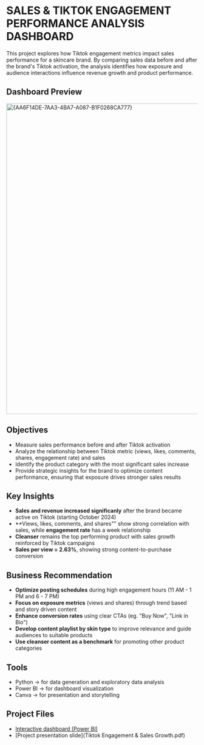 # SALES & TIKTOK ENGAGEMENT PERFORMANCE ANALYSIS DASHBOARD

This project explores how Tiktok engagement metrics impact sales performance for a skincare brand. By comparing sales data before and after the brand's Tiktok activation, the analysis identifies how exposure and audience interactions influence revenue growth and product performance.

## Dashboard Preview
<img width="1220" height="816" alt="{AA6F14DE-7AA3-4BA7-A087-B1F0268CA777}" src="https://github.com/user-attachments/assets/8638b9af-db0c-4286-9304-9cfac72b9c1f" />

## Objectives
- Measure sales performance before and after Tiktok activation
- Analyze the relationship between Tiktok metric (views, likes, comments, shares, engagement rate) and sales
- Identify the product category with the most significant sales increase
- Provide strategic insights for the brand to optimize content performance, ensuring that exposure drives stronger sales results

## Key Insights
- **Sales and revenue increased significanly** after the brand became active on Tiktok (starting October 2024)
- **Views, likes, comments, and shares"" show strong correlation with sales, while **engagement rate** has a week relationship
- **Cleanser** remains the top performing product with sales growth reinforced by Tiktok campaigns
- **Sales per view = 2.63%**, showing strong content-to-purchase conversion

## Business Recommendation
- **Optimize posting schedules** during high engagement hours (11 AM - 1 PM and 6 - 7 PM)
- **Focus on exposure metrics** (views and shares) through trend based and story driven content
- **Enhance conversion rates** using clear CTAs (eg. "Buy Now", "Link in Bio")
- **Develop content playlist by skin type** to improve relevance and guide audiences to suitable products
- **Use cleanser content as a benchmark** for promoting other product categories

## Tools
- Python -> for data generation and exploratory data analysis
- Power BI -> for dashboard visualization
- Canva -> for presentation and storytelling

## Project Files
- [Interactive dashboard (Power BI)](Sales_Tiktok_Engagement_Dashboard.pbix)
- [Project presentation slide](Tiktok Engagement & Sales Growth.pdf)
